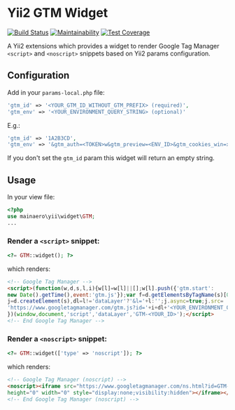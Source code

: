 # Yii2 GTM Widget
[![Build Status](https://travis-ci.org/MainAero/yii2-gtm-widget.svg?branch=master)](https://travis-ci.org/MainAero/yii2-gtm-widget) [![Maintainability](https://api.codeclimate.com/v1/badges/ced413cc7754de2d7c12/maintainability)](https://codeclimate.com/github/MainAero/yii2-gtm-widget/maintainability) [![Test Coverage](https://api.codeclimate.com/v1/badges/ced413cc7754de2d7c12/test_coverage)](https://codeclimate.com/github/MainAero/yii2-gtm-widget/test_coverage)

A Yii2 extensions which provides a widget to render Google Tag Manager `<script>` and `<noscript>` snippets based on Yii2 params configuration.

## Configuration
Add in your `params-local.php` file:
```php
'gtm_id' => '<YOUR_GTM_ID_WITHOUT_GTM_PREFIX> (required)',
'gtm_env' => '<YOUR_ENVIRONMENT_QUERY_STRING> (optional)'
```
E.g.:
```php
'gtm_id' => '1A2B3CD',
'gtm_env' => '&gtm_auth=<TOKEN>w&gtm_preview=<ENV_ID>&gtm_cookies_win=x'
```
If you don't set the `gtm_id` param this widget will return an empty string.
## Usage
In your view file:

```php
<?php
use mainaero\yii\widget\GTM;
...
```

### Render a `<script>` snippet:
```php
<?= GTM::widget(); ?>
```
which renders:
```html
<!-- Google Tag Manager -->
<script>(function(w,d,s,l,i){w[l]=w[l]||[];w[l].push({'gtm.start':
new Date().getTime(),event:'gtm.js'});var f=d.getElementsByTagName(s)[0],
j=d.createElement(s),dl=l!='dataLayer'?'&l='+l:'';j.async=true;j.src=
'https://www.googletagmanager.com/gtm.js?id='+i+dl+'<YOUR_ENVIRONMENT_QUERY_STRING>';f.parentNode.insertBefore(j,f);
})(window,document,'script','dataLayer','GTM-<YOUR_ID>');</script>
<!-- End Google Tag Manager -->
```

### Render a `<noscript>` snippet:
```php
<?= GTM::widget(['type' => 'noscript']); ?>
```
which renders:
```html
<!-- Google Tag Manager (noscript) -->
<noscript><iframe src="https://www.googletagmanager.com/ns.html?id=GTM-<YOUR_ID><YOUR_ENVIRONMENT_QUERY_STRING>"
height="0" width="0" style="display:none;visibility:hidden"></iframe></noscript>
<!-- End Google Tag Manager (noscript) -->
```
